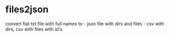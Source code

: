# files2json
convert flat txt file with full names to  - json file with dirs and files  - csv with dirs, csv  with files with id's
